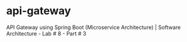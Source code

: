 # api-gateway
API Gateway using Spring Boot (Microservice Architecture) | Software Architecture - Lab # 8 - Part # 3
